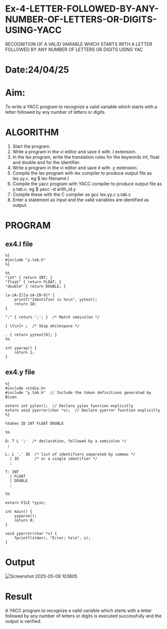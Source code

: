 # Ex-4-LETTER-FOLLOWED-BY-ANY-NUMBER-OF-LETTERS-OR-DIGITS-USING-YACC
RECOGNITION OF A VALID VARIABLE WHICH STARTS WITH A LETTER FOLLOWED BY ANY NUMBER OF LETTERS OR DIGITS USING YAC
# Date:24/04/25
# Aim:
To write a YACC program to recognize a valid variable which starts with a letter followed by any number of letters or digits.
# ALGORITHM
1.	Start the program.
2.	Write a program in the vi editor and save it with .l extension.
3.	In the lex program, write the translation rules for the keywords int, float and double and for the identifier.
4.	Write a program in the vi editor and save it with .y extension.
5.	Compile the lex program with lex compiler to produce output file as lex.yy.c. eg $ lex filename.l
6.	Compile the yacc program with YACC compiler to produce output file as y.tab.c. eg $ yacc –d arith_id.y
7.	Compile these with the C compiler as gcc lex.yy.c y.tab.c
8.	Enter a statement as input and the valid variables are identified as output.
# PROGRAM
## ex4.l file
```
%{
#include "y.tab.h"
%}

%%
"int" { return INT; }
"float" { return FLOAT; }
"double" { return DOUBLE; }

[a-zA-Z][a-zA-Z0-9]* {
    printf("Identifier is %s\n", yytext);
    return ID;
}

";" { return ';'; }  /* Match semicolon */

[ \t\n]+ ;  /* Skip whitespace */

. { return yytext[0]; }
%%

int yywrap() {
    return 1;
}
```

## ex4.y file 
```
%{
#include <stdio.h>
#include "y.tab.h"  // Include the token definitions generated by Bison

extern int yylex();  // Declare yylex function explicitly
extern void yyerror(char *s);  // Declare yyerror function explicitly
%}

%token ID INT FLOAT DOUBLE

%%

D: T L ';'  /* declaration, followed by a semicolon */
 ;

L: L ',' ID  /* list of identifiers separated by commas */
  | ID       /* or a single identifier */
  ;

T: INT
  | FLOAT
  | DOUBLE
  ;

%%

extern FILE *yyin;

int main() {
    yyparse();
    return 0;
}

void yyerror(char *s) {
    fprintf(stderr, "Error: %s\n", s);
}
```

# Output
![Screenshot 2025-05-09 103805](https://github.com/user-attachments/assets/c3512b92-59b7-493b-9c7d-43fee6468a88)


# Result
A YACC program to recognize a valid variable which starts with a letter followed by any number of letters or digits is executed successfully and the output is verified.
